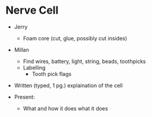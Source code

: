# Nerve Cell

- Jerry
	- Foam core (cut, glue, possibly cut insides)
- Millan
	- Find wires, battery, light, string, beads, toothpicks
	- Labelling
		- Tooth pick flags

- Written (typed, 1 pg.) explaination of the cell
- Present:
	- What and how it does what it does